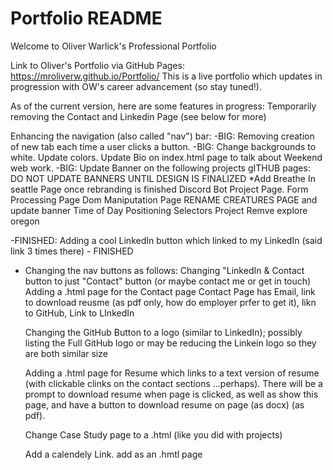 # Portfolio README
Welcome to Oliver Warlick's Professional Portfolio

Link to Oliver's Portfolio via GitHub Pages: https://mroliverw.github.io/Portfolio/
This is a live portfolio which updates in progression with OW's career advancement (so stay tuned!).

As of the current version, here are some features in progress:
Temporarily removing the Contact and Linkedin Page (see below for more)

Enhancing the navigation (also called "nav") bar: 
-BIG: Removing creation of new tab each time a user clicks a button.
-BIG: Change backgrounds to white. Update colors.
Update Bio on index.html page to talk about Weekend web work.
-BIG: Update Banner on the following projects gITHUB pages: DO NOT UPDATE BANNERS UNTIL DESIGN IS FINALIZED
    *Add Breathe In seattle Page once rebranding is finished
     Discord Bot Project Page.
     Form Processing Page
     Dom Maniputation Page
     RENAME CREATURES PAGE and update banner
     Time of Day
     Positioning
     Selectors Project
     Remve explore oregon 

-FINISHED: Adding a cool LinkedIn button which linked to my LinkedIn (said link 3 times there) - FINISHED

- Changing the nav buttons as follows:
    Changing "LinkedIn & Contact button to just "Contact" button (or maybe contact me or get in touch) 
    Adding a .html page for the Contact page
        Contact Page has Email, link to download reusme (as pdf only, how do employer prfer to get it), likn to GitHub, Link to LInkedIn

    Changing the GitHub Button to a logo (similar to LinkedIn);
        possibly listing the Full GitHub logo or may be reducing the Linkein logo so they are both similar size

    Adding a .html page for Resume which links to a text version of resume (with clickable clinks on the contact sections ...perhaps).
    There will be a prompt to download resume when page is clicked, as well as show this page, and have a button to
    download resume on page (as docx) (as pdf).

    Change Case Study page to a .html (like you did with projects) 

    Add a calendely Link. add as an .hmtl page 




